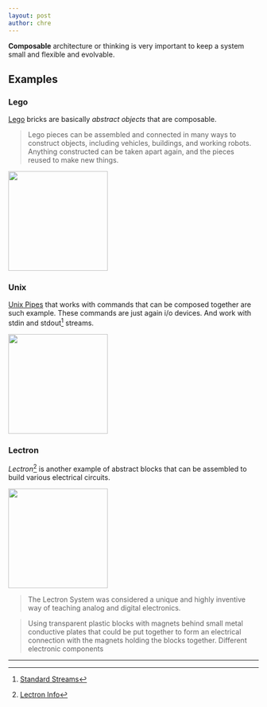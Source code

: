 ```yaml
---
layout: post
author: chre
---
```


__Composable__ architecture or thinking is very important to keep a system small and flexible and evolvable.

## Examples

### Lego

[Lego](https://en.wikipedia.org/wiki/Lego) bricks are basically *abstract objects*  that are composable. 

> Lego pieces can be assembled and connected in many ways to construct objects, including vehicles, buildings, and working robots. Anything constructed can be taken apart again, and the pieces reused to make new things.

<img width="200" src="https://upload.wikimedia.org/wikipedia/commons/thumb/1/1a/Lego_dimensions.svg/320px-Lego_dimensions.svg.png">

### Unix

[Unix Pipes](https://en.wikipedia.org/wiki/Pipeline_(Unix)) that works with commands that can be composed together are such example. These commands are just again i/o devices. And work with stdin and stdout[^2] streams.

<img width="200" src="http://web.cse.ohio-state.edu/~mamrak.1/CIS762/unix_pipes.gif">

### Lectron

*Lectron*[^1] is another example of abstract blocks that can be assembled to build various electrical circuits.

<img width="200" src="https://cdn.makezine.com/uploads/2011/12/braun-lectron-03-614x614.jpg">

> The Lectron System was considered a unique and highly inventive way of teaching analog and digital electronics.

> Using transparent plastic blocks with magnets behind small metal conductive plates that could be put together to form an electrical connection with the magnets holding the blocks together. Different electronic components

---

[^1]: [Lectron Info](https://lectron.info)
[^2]: [Standard Streams](https://en.wikipedia.org/wiki/Standard_streams)

